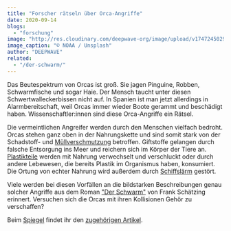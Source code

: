 ```yaml
---
title: "Forscher rätseln über Orca-Angriffe"
date: 2020-09-14
blogs: 
  - "forschung"
image: "http://res.cloudinary.com/deepwave-org/image/upload/v1747245029/deepwave.org/noaa-9HFIRy6jJbY-unsplash-scaled.jpg"
image_caption: "© NOAA / Unsplash"
author: "DEEPWAVE"
related: 
  - "/der-schwarm/"
---
```


Das Beutespektrum von Orcas ist groß. Sie jagen Pinguine, Robben, Schwarmfische und sogar Haie. Der Mensch taucht unter diesen Schwertwalleckerbissen nicht auf. In Spanien ist man jetzt allerdings in Alarmbereitschaft, weil Orcas immer wieder Boote gerammt und beschädigt haben. Wissenschaftler:innen sind diese Orca-Angriffe ein Rätsel.

Die vermeintlichen Angreifer werden durch den Menschen vielfach bedroht. Orcas stehen ganz oben in der Nahrungskette und sind somit stark von der Schadstoff- und [Müllverschmutzung](https://www.deepwave.org/die-ozeane/verschmutzung/) betroffen. Giftstoffe gelangen durch falsche Entsorgung ins Meer und reichern sich im Körper der Tiere an. [Plastikteile](https://www.deepwave.org/bluestraw-kampagne/plastic-pollution-blog/) werden mit Nahrung verwechselt und verschluckt oder durch andere Lebewesen, die bereits Plastik im Organismus haben, konsumiert. Die Ortung von echter Nahrung wird außerdem durch [Schiffslärm](https://www.deepwave.org/die-ozeane/laerm/) gestört.

Viele werden bei diesen Vorfällen an die bildstarken Beschreibungen genau solcher Angriffe aus dem Roman ["Der Schwarm"](https://www.deepwave.org/der-schwarm/) von Frank Schätzing erinnert. Versuchen sich die Orcas mit ihren Kollisionen Gehör zu verschaffen?

Beim [Spiegel](https://www.spiegel.de/) findet ihr den [zugehörigen Artikel](https://www.spiegel.de/wissenschaft/natur/forscher-raetseln-ueber-orca-angriffe-a-bf665d9b-f113-4dd5-91b5-910253dc0320).
